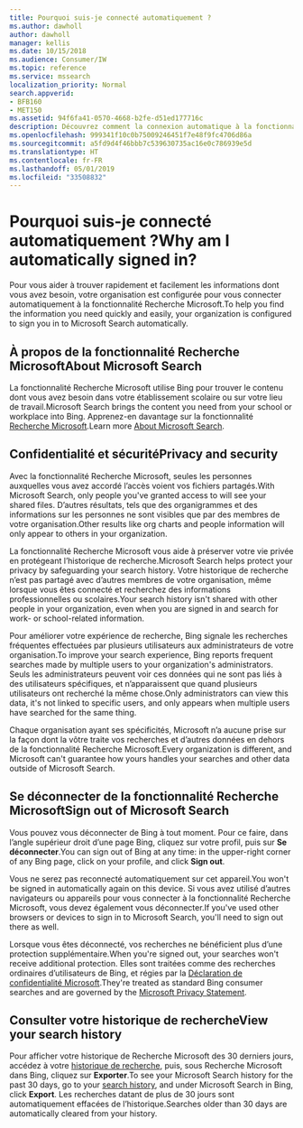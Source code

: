 ```yaml
---
title: Pourquoi suis-je connecté automatiquement ?
ms.author: dawholl
author: dawholl
manager: kellis
ms.date: 10/15/2018
ms.audience: Consumer/IW
ms.topic: reference
ms.service: mssearch
localization_priority: Normal
search.appverid:
- BFB160
- MET150
ms.assetid: 94f6fa41-0570-4668-b2fe-d51ed177716c
description: Découvrez comment la connexion automatique à la fonctionnalité Recherche Microsoft peut vous aider à trouver rapidement et facilement des résultats de travail
ms.openlocfilehash: 999341f10c0b75009246451f7e48f9fc4706d86a
ms.sourcegitcommit: a5fd9d4f46bbb7c539630735ac16e0c786939e5d
ms.translationtype: HT
ms.contentlocale: fr-FR
ms.lasthandoff: 05/01/2019
ms.locfileid: "33508832"
---
```

# <a name="why-am-i-automatically-signed-in"></a><span data-ttu-id="e43cd-103">Pourquoi suis-je connecté automatiquement ?</span><span class="sxs-lookup"><span data-stu-id="e43cd-103">Why am I automatically signed in?</span></span>

<span data-ttu-id="e43cd-104">Pour vous aider à trouver rapidement et facilement les informations dont vous avez besoin, votre organisation est configurée pour vous connecter automatiquement à la fonctionnalité Recherche Microsoft.</span><span class="sxs-lookup"><span data-stu-id="e43cd-104">To help you find the information you need quickly and easily, your organization is configured to sign you in to Microsoft Search automatically.</span></span>
  
## <a name="about-microsoft-search"></a><span data-ttu-id="e43cd-105">À propos de la fonctionnalité Recherche Microsoft</span><span class="sxs-lookup"><span data-stu-id="e43cd-105">About Microsoft Search</span></span>

<span data-ttu-id="e43cd-106">La fonctionnalité Recherche Microsoft utilise Bing pour trouver le contenu dont vous avez besoin dans votre établissement scolaire ou sur votre lieu de travail.</span><span class="sxs-lookup"><span data-stu-id="e43cd-106">Microsoft Search brings the content you need from your school or workplace into Bing.</span></span> <span data-ttu-id="e43cd-107">Apprenez-en davantage sur la fonctionnalité [Recherche Microsoft](about-microsoft-search.md).</span><span class="sxs-lookup"><span data-stu-id="e43cd-107">Learn more [About Microsoft Search](about-microsoft-search.md).</span></span>
  
## <a name="privacy-and-security"></a><span data-ttu-id="e43cd-108">Confidentialité et sécurité</span><span class="sxs-lookup"><span data-stu-id="e43cd-108">Privacy and security</span></span>

<span data-ttu-id="e43cd-109">Avec la fonctionnalité Recherche Microsoft, seules les personnes auxquelles vous avez accordé l’accès voient vos fichiers partagés.</span><span class="sxs-lookup"><span data-stu-id="e43cd-109">With Microsoft Search, only people you've granted access to will see your shared files.</span></span> <span data-ttu-id="e43cd-110">D’autres résultats, tels que des organigrammes et des informations sur les personnes ne sont visibles que par des membres de votre organisation.</span><span class="sxs-lookup"><span data-stu-id="e43cd-110">Other results like org charts and people information will only appear to others in your organization.</span></span>
  
<span data-ttu-id="e43cd-111">La fonctionnalité Recherche Microsoft vous aide à préserver votre vie privée en protégeant l’historique de recherche.</span><span class="sxs-lookup"><span data-stu-id="e43cd-111">Microsoft Search helps protect your privacy by safeguarding your search history.</span></span> <span data-ttu-id="e43cd-112">Votre historique de recherche n’est pas partagé avec d’autres membres de votre organisation, même lorsque vous êtes connecté et recherchez des informations professionnelles ou scolaires.</span><span class="sxs-lookup"><span data-stu-id="e43cd-112">Your search history isn't shared with other people in your organization, even when you are signed in and search for work- or school-related information.</span></span>
  
<span data-ttu-id="e43cd-113">Pour améliorer votre expérience de recherche, Bing signale les recherches fréquentes effectuées par plusieurs utilisateurs aux administrateurs de votre organisation.</span><span class="sxs-lookup"><span data-stu-id="e43cd-113">To improve your search experience, Bing reports frequent searches made by multiple users to your organization's administrators.</span></span> <span data-ttu-id="e43cd-114">Seuls les administrateurs peuvent voir ces données qui ne sont pas liés à des utilisateurs spécifiques, et n’apparaissent que quand plusieurs utilisateurs ont recherché la même chose.</span><span class="sxs-lookup"><span data-stu-id="e43cd-114">Only administrators can view this data, it's not linked to specific users, and only appears when multiple users have searched for the same thing.</span></span>
  
<span data-ttu-id="e43cd-115">Chaque organisation ayant ses spécificités, Microsoft n’a aucune prise sur la façon dont la vôtre traite vos recherches et d’autres données en dehors de la fonctionnalité Recherche Microsoft.</span><span class="sxs-lookup"><span data-stu-id="e43cd-115">Every organization is different, and Microsoft can't guarantee how yours handles your searches and other data outside of Microsoft Search.</span></span>
  
## <a name="sign-out-of-microsoft-search"></a><span data-ttu-id="e43cd-116">Se déconnecter de la fonctionnalité Recherche Microsoft</span><span class="sxs-lookup"><span data-stu-id="e43cd-116">Sign out of Microsoft Search</span></span>

<span data-ttu-id="e43cd-117">Vous pouvez vous déconnecter de Bing à tout moment. Pour ce faire, dans l’angle supérieur droit d’une page Bing, cliquez sur votre profil, puis sur **Se déconnecter**.</span><span class="sxs-lookup"><span data-stu-id="e43cd-117">You can sign out of Bing at any time: in the upper-right corner of any Bing page, click on your profile, and click **Sign out**.</span></span>
  
<span data-ttu-id="e43cd-118">Vous ne serez pas reconnecté automatiquement sur cet appareil.</span><span class="sxs-lookup"><span data-stu-id="e43cd-118">You won't be signed in automatically again on this device.</span></span> <span data-ttu-id="e43cd-119">Si vous avez utilisé d’autres navigateurs ou appareils pour vous connecter à la fonctionnalité Recherche Microsoft, vous devez également vous déconnecter.</span><span class="sxs-lookup"><span data-stu-id="e43cd-119">If you've used other browsers or devices to sign in to Microsoft Search, you'll need to sign out there as well.</span></span> 
  
<span data-ttu-id="e43cd-120">Lorsque vous êtes déconnecté, vos recherches ne bénéficient plus d’une protection supplémentaire.</span><span class="sxs-lookup"><span data-stu-id="e43cd-120">When you're signed out, your searches won't receive additional protection.</span></span> <span data-ttu-id="e43cd-121">Elles sont traitées comme des recherches ordinaires d’utilisateurs de Bing, et régies par la [Déclaration de confidentialité Microsoft](https://privacy.microsoft.com/en-us/privacystatement).</span><span class="sxs-lookup"><span data-stu-id="e43cd-121">They're treated as standard Bing consumer searches and are governed by the [Microsoft Privacy Statement](https://privacy.microsoft.com/en-us/privacystatement).</span></span>
  
## <a name="view-your-search-history"></a><span data-ttu-id="e43cd-122">Consulter votre historique de recherche</span><span class="sxs-lookup"><span data-stu-id="e43cd-122">View your search history</span></span>

<span data-ttu-id="e43cd-123">Pour afficher votre historique de Recherche Microsoft des 30 derniers jours, accédez à votre [historique de recherche](https://ssl.bing.com/profile/history), puis, sous Recherche Microsoft dans Bing, cliquez sur **Exporter**.</span><span class="sxs-lookup"><span data-stu-id="e43cd-123">To see your Microsoft Search history for the past 30 days, go to your [search history](https://ssl.bing.com/profile/history), and under Microsoft Search in Bing, click **Export**.</span></span> <span data-ttu-id="e43cd-124">Les recherches datant de plus de 30 jours sont automatiquement effacées de l’historique.</span><span class="sxs-lookup"><span data-stu-id="e43cd-124">Searches older than 30 days are automatically cleared from your history.</span></span>

  

